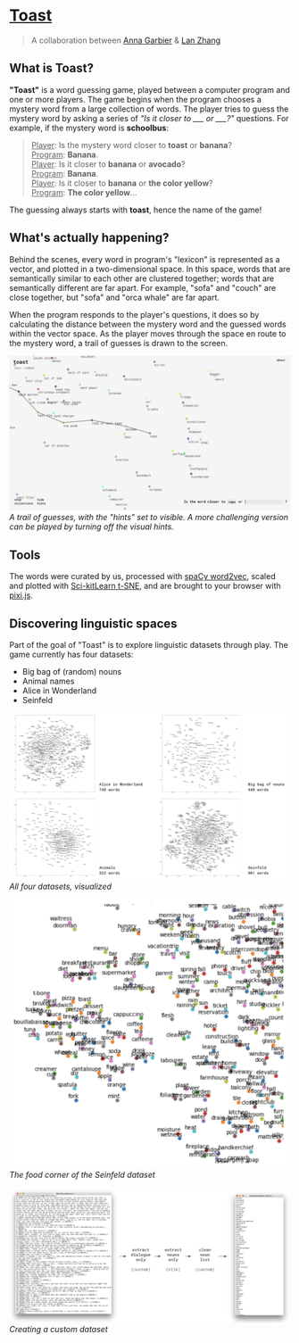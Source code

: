 # [Toast](http://toast2word.netlify.com)

> A collaboration between [Anna Garbier](https://annagarbier.github.io/portfolio) & [Lan Zhang](iamlanzhang.com)

## What is Toast?

**"Toast"** is a word guessing game, played between a computer program and one or more players. The game begins when the program chooses a mystery word from a large collection of words. The player tries to guess the mystery word by asking a series of *"Is it closer to \___ or \___?"* questions. For example, if the mystery word is **schoolbus**:

><u>Player</u>: Is the mystery word closer to **toast** or **banana**?<br>
<u>Program</u>: **Banana**.<br>
<u>Player</u>: Is it closer to **banana** or **avocado**?<br>
<u>Program</u>: **Banana**.<br>
<u>Player</u>: Is it closer to **banana** or **the color yellow**?<br>
<u>Program</u>: **The color yellow**...

The guessing always starts with **toast**, hence the name of the game!

## What's actually happening?

Behind the scenes, every word in program's "lexicon" is represented as a vector, and plotted in a two-dimensional space. In this space, words that are semantically similar to each other are clustered together; words that are semantically different are far apart. For example, "sofa" and "couch" are close together, but "sofa" and "orca whale" are far apart.

When the program responds to the player's questions, it does so by calculating the distance between the mystery word and the guessed words within the vector space. As the player moves through the space en route to the mystery word, a trail of guesses is drawn to the screen.

![image](/images/00.png)
*A trail of guesses, with the "hints" set to visible. A more challenging version can be played by turning off the visual hints.*

## Tools

The words were curated by us, processed with [spaCy word2vec](https://spacy.io/usage/vectors-similarity), scaled and plotted with [Sci-kitLearn t-SNE](https://scikit-learn.org/stable/modules/generated/sklearn.manifold.TSNE.html), and are brought to your browser with [pixi.js](https://www.pixijs.com/).

## Discovering linguistic spaces

Part of the goal of "Toast" is to explore linguistic datasets through play. The game currently has four datasets:

-   Big bag of (random) nouns
-   Animal names
-   Alice in Wonderland
-   Seinfeld

![image](/images/01.png)
*All four datasets, visualized*

![image](/images/02.png)
*The food corner of the Seinfeld dataset*

![image](/images/03.png)
*Creating a custom dataset*
